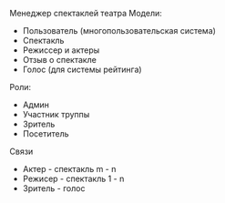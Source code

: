 Менеджер спектаклей театра
Модели:
- Пользователь (многопользовательская система)
- Спектакль
- Режиссер и актеры
- Отзыв о спектакле
- Голос (для системы рейтинга)

Роли:
- Админ
- Участник труппы
- Зритель
- Посетитель

Связи
- Актер - спектакль m - n
- Режисер - спектакль 1 - n
- Зритель - голос
